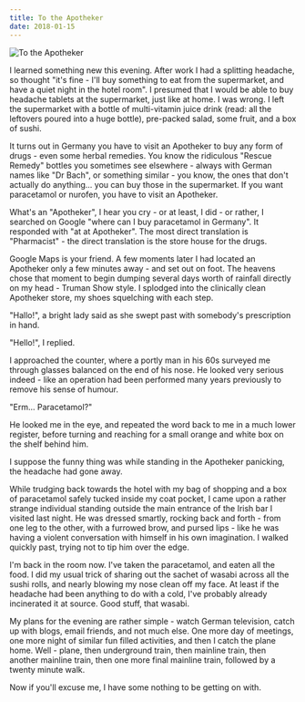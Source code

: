 ```yaml
---
title: To the Apotheker
date: 2018-01-15
---
```


![To the Apotheker](https://source.unsplash.com/y7GlIdTUOvo/1600x900)

I learned something new this evening. After work I had a splitting headache, so thought "it's fine - I'll buy something to eat from the supermarket, and have a quiet night in the hotel room". I presumed that I would be able to buy headache tablets at the supermarket, just like at home. I was wrong. I left the supermarket with a bottle of multi-vitamin juice drink (read: all the leftovers poured into a huge bottle), pre-packed salad, some fruit, and a box of sushi.

It turns out in Germany you have to visit an Apotheker to buy any form of drugs - even some herbal remedies. You know the ridiculous "Rescue Remedy" bottles you sometimes see elsewhere - always with German names like "Dr Bach", or something similar - you know, the ones that don't actually do anything... you can buy those in the supermarket. If you want paracetamol or nurofen, you have to visit an Apotheker.

What's an "Apotheker", I hear you cry - or at least, I did - or rather, I searched on Google "where can I buy paracetamol in Germany". It responded with "at at Apotheker". The most direct translation is "Pharmacist" - the direct translation is the store house for the drugs.

Google Maps is your friend. A few moments later I had located an Apotheker only a few minutes away - and set out on foot. The heavens chose that moment to begin dumping several days worth of rainfall directly on my head - Truman Show style. I splodged into the clinically clean Apotheker store, my shoes squelching with each step.

"Hallo!", a bright lady said as she swept past with somebody's prescription in hand.

"Hello!", I replied.

I approached the counter, where a portly man in his 60s surveyed me through glasses balanced on the end of his nose. He looked very serious indeed - like an operation had been performed many years previously to remove his sense of humour.

"Erm... Paracetamol?"

He looked me in the eye, and repeated the word back to me in a much lower register, before turning and reaching for a small orange and white box on the shelf behind him.

I suppose the funny thing was while standing in the Apotheker panicking, the headache had gone away.

While trudging back towards the hotel with my bag of shopping and a box of paracetamol safely tucked inside my coat pocket, I came upon a rather strange individual standing outside the main entrance of the Irish bar I visited last night. He was dressed smartly, rocking back and forth - from one leg to the other, with a furrowed brow, and pursed lips - like he was having a violent conversation with himself in his own imagination. I walked quickly past, trying not to tip him over the edge.

I'm back in the room now. I've taken the paracetamol, and eaten all the food. I did my usual trick of sharing out the sachet of wasabi across all the sushi rolls, and nearly blowing my nose clean off my face. At least if the headache had been anything to do with a cold, I've probably already incinerated it at source. Good stuff, that wasabi.

My plans for the evening are rather simple - watch German television, catch up with blogs, email friends, and not much else. One more day of meetings, one more night of similar fun filled activities, and then I catch the plane home. Well - plane, then underground train, then mainline train, then another mainline train, then one more final mainline train, followed by a twenty minute walk.

Now if you'll excuse me, I have some nothing to be getting on with.